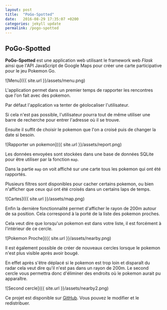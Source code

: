 ```yaml
---
layout: post
title:  "PoGo-Spotted"
date:   2016-08-29 17:35:07 +0200
categories: jekyll update
permalink: /pogo-spotted
---
```


PoGo-Spotted
--------------

**PoGo-Spotted** est une application web utilisant le framework web
*Flask* ainsi que l'API JavaScript de Google Maps pour créer une carte
participative pour le jeu Pokemon Go.

![Menu]({{ site.url }}/assets/menu.png)

L'application permet dans un premier temps de rapporter les rencontres
que l'on fait avec des pokemon.

Par défaut l'application va tenter de géolocaliser l'utilisateur.

Si cela n'est pas possible, l'utilisateur pourra tout de même utiliser
une barre de recherche pour entrer l'adresse où il se trouve.

Ensuite il suffit de choisir le pokemon que l'on a croisé puis de 
changer la date si besoin.

![Rapporter un pokemon]({{ site.url }}/assets/report.png)

Les données envoyées sont stockées dans une base de données SQLite
pour être utiliser par la fonction `map`.

Dans la partie `map` on voit affiché sur une carte tous les pokemon qui ont été rapportés.

Plusieurs filtres sont disponibles pour cacher certains pokemon, ou
bien n'afficher que ceux qui ont été croisés dans un certains laps de
temps.

![Cartes]({{ site.url }}/assets/map.png)

Enfin la dernière fonctionnalité permet d'afficher le rayon de 200m
autour de sa position. Cela correspond à la porté de la liste des 
pokemon proches.

Cela veut dire que lorsqu'un pokemon est dans votre liste, il est 
forcément à l'intérieur de ce cercle.

![Pokemon Proche]({{ site.url }}/assets/nearby.png)

Il est également possible de créer de nouveaux cercles lorsque le 
pokemon n'est plus visible après avoir bougé.

En effet après s'être déplacé si le pokemon est trop loin et 
disparaît du radar cela veut dire qu'il n'est pas dans un rayon de 
200m. Le second cercle vous permettra donc d'éliminer des endroits
où le pokemon aurait pu apparaître.

![Second cercle]({{ site.url }}/assets/nearby2.png)

Ce projet est disponible sur [GitHub](https://github.com/Yutsa/PoGo-Spotted). Vous pouvez le modifier et le redistribuer.
